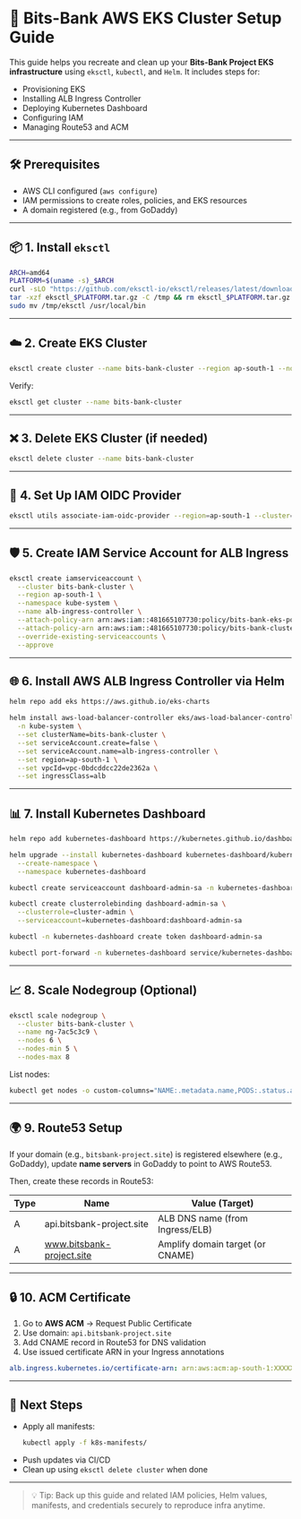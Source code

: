 # 🚀 Bits-Bank AWS EKS Cluster Setup Guide

This guide helps you recreate and clean up your **Bits-Bank Project EKS infrastructure** using `eksctl`, `kubectl`, and `Helm`. It includes steps for:
- Provisioning EKS
- Installing ALB Ingress Controller
- Deploying Kubernetes Dashboard
- Configuring IAM
- Managing Route53 and ACM

---

## 🛠️ Prerequisites
- AWS CLI configured (`aws configure`)
- IAM permissions to create roles, policies, and EKS resources
- A domain registered (e.g., from GoDaddy)

---

## 📦 1. Install `eksctl`
```bash
ARCH=amd64
PLATFORM=$(uname -s)_$ARCH
curl -sLO "https://github.com/eksctl-io/eksctl/releases/latest/download/eksctl_$PLATFORM.tar.gz"
tar -xzf eksctl_$PLATFORM.tar.gz -C /tmp && rm eksctl_$PLATFORM.tar.gz
sudo mv /tmp/eksctl /usr/local/bin
```

---

## ☁️ 2. Create EKS Cluster
```bash
eksctl create cluster --name bits-bank-cluster --region ap-south-1 --nodes 2 --managed
```

Verify:
```bash
eksctl get cluster --name bits-bank-cluster
```

---

## ❌ 3. Delete EKS Cluster (if needed)
```bash
eksctl delete cluster --name bits-bank-cluster
```

---

## 🔐 4. Set Up IAM OIDC Provider
```bash
eksctl utils associate-iam-oidc-provider --region=ap-south-1 --cluster=bits-bank-cluster
```

---

## 🛡️ 5. Create IAM Service Account for ALB Ingress
```bash
eksctl create iamserviceaccount \
  --cluster bits-bank-cluster \
  --region ap-south-1 \
  --namespace kube-system \
  --name alb-ingress-controller \
  --attach-policy-arn arn:aws:iam::481665107730:policy/bits-bank-eks-policy \
  --attach-policy-arn arn:aws:iam::481665107730:policy/bits-bank-cluster-policy-1 \
  --override-existing-serviceaccounts \
  --approve
```

---

## 🌐 6. Install AWS ALB Ingress Controller via Helm
```bash
helm repo add eks https://aws.github.io/eks-charts

helm install aws-load-balancer-controller eks/aws-load-balancer-controller \
  -n kube-system \
  --set clusterName=bits-bank-cluster \
  --set serviceAccount.create=false \
  --set serviceAccount.name=alb-ingress-controller \
  --set region=ap-south-1 \
  --set vpcId=vpc-0bdcddcc22de2362a \
  --set ingressClass=alb
```

---

## 📊 7. Install Kubernetes Dashboard
```bash
helm repo add kubernetes-dashboard https://kubernetes.github.io/dashboard/

helm upgrade --install kubernetes-dashboard kubernetes-dashboard/kubernetes-dashboard \
  --create-namespace \
  --namespace kubernetes-dashboard

kubectl create serviceaccount dashboard-admin-sa -n kubernetes-dashboard

kubectl create clusterrolebinding dashboard-admin-sa \
  --clusterrole=cluster-admin \
  --serviceaccount=kubernetes-dashboard:dashboard-admin-sa

kubectl -n kubernetes-dashboard create token dashboard-admin-sa

kubectl port-forward -n kubernetes-dashboard service/kubernetes-dashboard-kong-proxy 8443:443
```

---

## 📈 8. Scale Nodegroup (Optional)
```bash
eksctl scale nodegroup \
  --cluster bits-bank-cluster \
  --name ng-7ac5c3c9 \
  --nodes 6 \
  --nodes-min 5 \
  --nodes-max 8
```

List nodes:
```bash
kubectl get nodes -o custom-columns="NAME:.metadata.name,PODS:.status.allocatable.pods"
```

---

## 🌍 9. Route53 Setup
If your domain (e.g., `bitsbank-project.site`) is registered elsewhere (e.g., GoDaddy), update **name servers** in GoDaddy to point to AWS Route53.

Then, create these records in Route53:

| Type | Name                     | Value (Target)                                |
|------|--------------------------|-----------------------------------------------|
| A    | api.bitsbank-project.site | ALB DNS name (from Ingress/ELB)               |
| A    | www.bitsbank-project.site | Amplify domain target (or CNAME)              |


---

## 🔒 10. ACM Certificate
1. Go to **AWS ACM** → Request Public Certificate
2. Use domain: `api.bitsbank-project.site`
3. Add CNAME record in Route53 for DNS validation
4. Use issued certificate ARN in your Ingress annotations

```yaml
alb.ingress.kubernetes.io/certificate-arn: arn:aws:acm:ap-south-1:XXXXXXX
```

---

## 🔁 Next Steps
- Apply all manifests:
  ```bash
  kubectl apply -f k8s-manifests/
  ```
- Push updates via CI/CD
- Clean up using `eksctl delete cluster` when done

---

> 💡 Tip: Back up this guide and related IAM policies, Helm values, manifests, and credentials securely to reproduce infra anytime.

